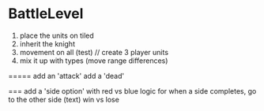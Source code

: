 # BattleLevel
1) place the units on tiled
2) inherit the knight
3) movement on all (test)
// create 3 player units
4) mix it up with types (move range differences)

=====
add an 'attack'
add a 'dead'

=== 
add a 'side option' with red vs blue
logic for when a side completes, go to the other side (text)
win vs lose